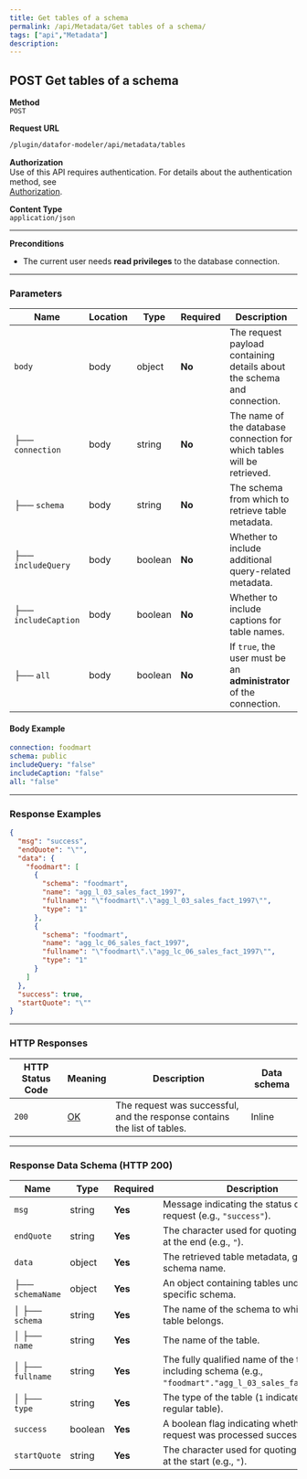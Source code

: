 ```yaml
---
title: Get tables of a schema
permalink: /api/Metadata/Get tables of a schema/
tags: ["api","Metadata"]
description: 
---
```


## **POST Get tables of a schema**

**Method**  
`POST`

**Request URL**
```html
/plugin/datafor-modeler/api/metadata/tables
```

**Authorization**  
Use of this API requires authentication. For details about the authentication method, see  
[Authorization](/api/index/#_5-authentication-security).

**Content Type**  
`application/json`

---

**Preconditions**
- The current user needs **read privileges** to the database connection.

---

### **Parameters**

| Name            | Location | Type    | Required | Description |
|----------------|----------|---------|----------|-------------|
| `body`         | body     | object  | **No**   | The request payload containing details about the schema and connection. |
| ├── `connection` | body   | string  | **No**   | The name of the database connection for which tables will be retrieved. |
| ├── `schema`   | body     | string  | **No**   | The schema from which to retrieve table metadata. |
| ├── `includeQuery` | body | boolean | **No**   | Whether to include additional query-related metadata. |
| ├── `includeCaption` | body | boolean | **No**   | Whether to include captions for table names. |
| ├── `all`      | body     | boolean | **No**   | If `true`, the user must be an **administrator** of the connection. |

#### **Body Example**
```yaml
connection: foodmart
schema: public
includeQuery: "false"
includeCaption: "false"
all: "false"
```

---

### **Response Examples**

```json
{
  "msg": "success",
  "endQuote": "\"",
  "data": {
    "foodmart": [
      {
        "schema": "foodmart",
        "name": "agg_l_03_sales_fact_1997",
        "fullname": "\"foodmart\".\"agg_l_03_sales_fact_1997\"",
        "type": "1"
      },
      {
        "schema": "foodmart",
        "name": "agg_lc_06_sales_fact_1997",
        "fullname": "\"foodmart\".\"agg_lc_06_sales_fact_1997\"",
        "type": "1"
      }
    ]
  },
  "success": true,
  "startQuote": "\""
}
```

---

### **HTTP Responses**

| HTTP Status Code | Meaning | Description | Data schema |
|------------------|---------|-------------|-------------|
| `200`           | [OK](https://tools.ietf.org/html/rfc7231#section-6.3.1) | The request was successful, and the response contains the list of tables. | Inline |

---

### **Response Data Schema (HTTP 200)**

| Name      | Type     | Required | Description |
|-----------|---------|----------|-------------|
| `msg`     | string  | **Yes**  | Message indicating the status of the request (e.g., `"success"`). |
| `endQuote` | string  | **Yes**  | The character used for quoting identifiers at the end (e.g., `"`). |
| `data`    | object  | **Yes**  | The retrieved table metadata, grouped by schema name. |
| ├── `schemaName` | object | **Yes** | An object containing tables under a specific schema. |
| │   ├── `schema` | string | **Yes** | The name of the schema to which the table belongs. |
| │   ├── `name` | string | **Yes** | The name of the table. |
| │   ├── `fullname` | string | **Yes** | The fully qualified name of the table, including schema (e.g., `"foodmart"."agg_l_03_sales_fact_1997"`). |
| │   ├── `type` | string | **Yes** | The type of the table (`1` indicates a regular table). |
| `success` | boolean | **Yes**  | A boolean flag indicating whether the request was processed successfully. |
| `startQuote` | string | **Yes**  | The character used for quoting identifiers at the start (e.g., `"`). |